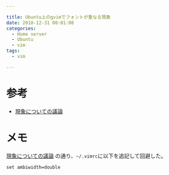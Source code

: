 ```yaml
---

title: Ubuntu上のgvimでフォントが重なる現象
date: 2018-12-31 00:01:08
categories:
  - Home server
  - Ubuntu
  - vim
tags:
  - vim

---
```


# 参考

* [現象についての議論]

[現象についての議論]: https://forums.ubuntulinux.jp/viewtopic.php?id=12459

# メモ

[現象についての議論] の通り、`~/.vimrc`に以下を追記して回避した。

```
set ambiwidth=double
```
